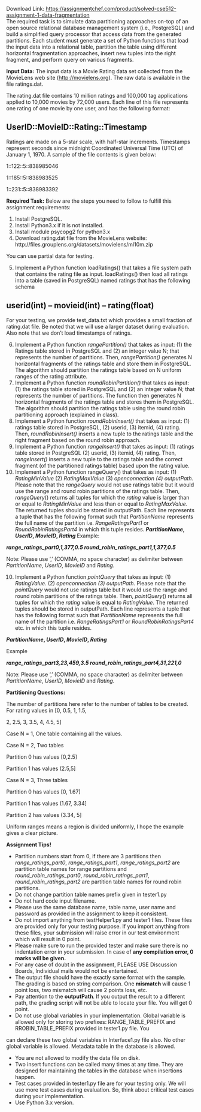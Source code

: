 Download Link: https://assignmentchef.com/product/solved-cse512-assignment-1-data-fragmentation
<br>
The required task is to simulate data partitioning approaches on-top of an open source relational database management system (i.e., PostgreSQL) and build a simplified query processor that access data from the generated partitions. Each student must generate a set of Python functions that load the input data into a relational table, partition the table using different horizontal fragmentation approaches, insert new tuples into the right fragment, and perform query on various fragments.

<strong>Input Data:</strong> The input data is a Movie Rating data set collected from the MovieLens web site (http://movielens.org). The raw data is available in the file ratings.dat.

The rating.dat file contains 10 million ratings and 100,000 tag applications applied to 10,000 movies by 72,000 users. Each line of this file represents one rating of one movie by one user, and has the following format:

<h2>                     UserID::MovieID::Rating::Timestamp</h2>

Ratings are made on a 5-star scale, with half-star increments. Timestamps represent seconds since midnight Coordinated Universal Time (UTC) of January 1, 1970. A sample of the file contents is given below:

1::122::5::838985046

1::185::5::838983525

1::231::5::838983392

<strong>Required Task:</strong>  Below are the steps you need to follow to fulfill this assignment requirements:

<ol>

 <li>Install PostgreSQL.</li>

 <li>Install Python3.x if it is not installed.</li>

 <li>Install module psycopg2 for python3.x</li>

 <li>Download rating.dat file from the MovieLens website: http://files.grouplens.org/datasets/movielens/ml10m.zip</li>

</ol>

You can use partial data for testing.

<ol start="5">

 <li>Implement a Python function loadRatings() that takes a file system path that contains the rating file as input. loadRatings() then load all ratings into a table (saved in PostgreSQL) named ratings that has the following schema</li>

</ol>

<h2>                         userid(int) – movieid(int) – rating(float)</h2>

For your testing, we provide test_data.txt which provides a small fraction of rating.dat file. Be noted that we will use a larger dataset during evaluation. Also note that we don’t load timestamps of ratings.

<ol start="6">

 <li>Implement a Python function <em>rangePartition()</em> that takes as input: (1) the Ratings table stored in PostgreSQL and (2) an integer value N; that represents the number of partitions. Then, <em>rangePartition()</em> generates N horizontal fragments of the ratings table and store them in PostgreSQL. The algorithm should partition the ratings table based on N uniform ranges of the rating attribute.</li>

 <li>Implement a Python function <em>roundRobinPartition()</em> that takes as input: (1) the ratings table stored in PostgreSQL and (2) an integer value N; that represents the number of partitions. The function then generates N horizontal fragments of the ratings table and stores them in PostgreSQL. The algorithm should partition the ratings table using the round robin partitioning approach (explained in class).</li>

 <li>Implement a Python function <em>roundRobinInsert()</em> that takes as input: (1) ratings table stored in PostgreSQL, (2) userid, (3) itemid, (4) rating. Then, <em>roundRobinInsert()</em> inserts a new tuple to the ratings table and the right fragment based on the round robin approach.</li>

 <li>Implement a Python function <em>rangeInsert()</em> that takes as input: (1) ratings table stored in PostgreSQL (2) userid, (3) itemid, (4) rating. Then, <em>rangeInsert()</em> inserts a new tuple to the ratings table and the correct fragment (of the partitioned ratings table) based upon the rating value.</li>

 <li>Implement a Python function rangeQuery() that takes as input: (1) <em>RatingMinValue </em>(2) <em>RatingMaxValue </em>(3) <em>openconnection (4) outputPath</em>. Please note that the <em>rangeQuery </em>would not use ratings table but it would use the range and round robin partitions of the ratings table. Then,<em> rangeQuery</em>() returns all tuples for which the <em>rating </em>value is larger than or equal to <em>RatingMinValue </em>and less than or equal to <em>RatingMaxValue</em>. The returned tuples should be stored in outputPath. Each line represents a tuple that has the following format such that <em>PartitionName </em>represents the full name of the partition i.e. <em>RangeRatingsPart1 </em>or <em>RoundRobinRatingsPart4 </em> in which this tuple resides. <strong><em>PartitionName</em>, <em>UserID</em>, <em>MovieID</em>, <em>Rating </em></strong>Example:</li>

</ol>

<strong><em>                             range_ratings_part0,1,377,0.5                             round_robin_ratings_part1,1,377,0.5 </em></strong>

Note: Please use ‘,’ (COMMA, no space character) as delimiter between <em>PartitionName</em>, <em>UserID</em>, <em>MovieID </em>and <em>Rating</em>.

<ol start="10">

 <li>Implement a Python function <em>pointQuery </em>that takes as input: (1) <em>RatingValue</em>. (2) <em>openconnection (3) outputPath</em>. Please note that the <em>pointQuery </em>would not use ratings table but it would use the range and round robin partitions of the ratings table. Then, <em>pointQuery</em>() returns all tuples for which the <em>rating </em>value is equal to <em>RatingValue</em>. The returned tuples should be stored in outputPath. Each line represents a tuple that has the following format such that <em>PartitionName </em>represents the full name of the partition i.e. <em>RangeRatingsPart1 </em>or <em>RoundRobinRatingsPart4 </em>etc. in which this tuple resides.</li>

</ol>

<strong><em>                                  PartitionName</em></strong><strong>, <em>UserID</em>, <em>MovieID</em>, <em>Rating </em></strong>

Example

<strong><em>                                 range_ratings_part3,23,459,3.5                                 round_robin_ratings_part4,31,221,0 </em></strong>

Note: Please use ‘,’ (COMMA, no space character) as delimiter between <em>PartitionName</em>, <em>UserID</em>, <em>MovieID </em>and <em>Rating</em>.




<strong>Partitioning Questions: </strong>

The number of partitions here refer to the number of tables to be created. For rating values in [0, 0.5, 1, 1.5,

2, 2.5, 3, 3.5, 4, 4.5, 5]

Case N = 1, One table containing all the values.

Case N = 2, Two tables

Partition 0 has values [0,2.5]

Partition 1 has values (2.5,5]

Case N = 3, Three tables

Partition 0 has values [0, 1.67]

Partition 1 has values (1.67, 3.34]

Partition 2 has values (3.34, 5]

Uniform ranges means a region is divided uniformly, I hope the example gives a clear picture.

<strong>Assignment Tips!</strong>

<ul>

 <li>Partition numbers start from 0, if there are 3 partitions then <em>range_ratings_part0</em>, <em>range_ratings_part1</em>, <em>range_ratings_part2</em> are partition table names for range partitions and <em>round_robin_ratings_part0</em>, <em>round_robin_ratings_part1</em>, <em>round_robin_ratings_part2</em> are partition table names for round robin partitions.</li>

 <li>Do not change partition table names prefix given in tester1.py</li>

 <li>Do not hard code input filename.</li>

 <li>Please use the same database name, table name, user name and password as provided in the assignment to keep it consistent.</li>

 <li>Do not import anything from testHelper1.py and tester1 files. These files are provided only for your testing purpose. If you import anything from these files, your submission will raise error in our test environment which will result in 0 point.</li>

 <li>Please make sure to run the provided tester and make sure there is no indentation error in your submission. In case of <strong>any compilation error, 0 marks will be given.</strong></li>

 <li>For any case of doubt in the assignment, PLEASE USE Discussion Boards, Individual mails would not be entertained.</li>

 <li>The output file should have the exactly same format with the sample. The grading is based on string comparison. One <strong>mismatch </strong>will cause 1 point loss, two mismatch will cause 2 points loss, etc.</li>

 <li>Pay attention to the <strong>outputPath</strong>. If you output the result to a different path, the grading script will not be able to locate your file. You will get 0 point.</li>

 <li>Do not use global variables in your implementation. Global variable is allowed only for storing two prefixes: RANGE_TABLE_PREFIX and RROBIN_TABLE_PREFIX provided in tester1.py file. You</li>

</ul>

can declare these two global variables in Interface1.py file also. No other global variable is allowed. Metadata table in the database is allowed.

<ul>

 <li>You are not allowed to modify the data file on disk.</li>

 <li>Two insert functions can be called many times at any time. They are designed for maintaining the tables in the database when insertions happen.</li>

 <li>Test cases provided in tester1.py file are for your testing only. We will use more test cases during evaluation. So, think about critical test cases during your implementation.</li>

 <li>Use Python 3.x version.</li>

</ul>